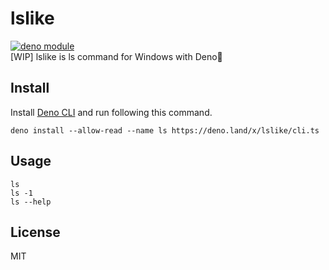 # lslike

[![deno module](https://shield.deno.dev/x/lslike)](https://deno.land/x/lslike)\
[WIP] lslike is ls command for Windows with Deno🦕

## Install

Install [Deno CLI](https://deno.com/manual/getting_started/installation) and run
following this command.

```
deno install --allow-read --name ls https://deno.land/x/lslike/cli.ts
```

## Usage

```
ls
ls -1
ls --help
```

## License

MIT
